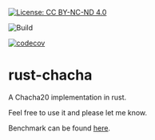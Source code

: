 [![License: CC BY-NC-ND 4.0](https://img.shields.io/badge/License-CC%20BY--NC--ND%204.0-lightgrey.svg)](https://creativecommons.org/licenses/by-nc-nd/4.0/)

![Build](https://github.com/jonasthewolf/rust-chacha/workflows/Build/badge.svg)

[![codecov](https://codecov.io/gh/jonasthewolf/rust-chacha/branch/master/graph/badge.svg)](https://codecov.io/gh/jonasthewolf/rust-chacha)

# rust-chacha

A Chacha20 implementation in rust.

Feel free to use it and please let me know.

Benchmark can be found [here](https://jonasthewolf.github.io/rust-chacha/dev/bench/).